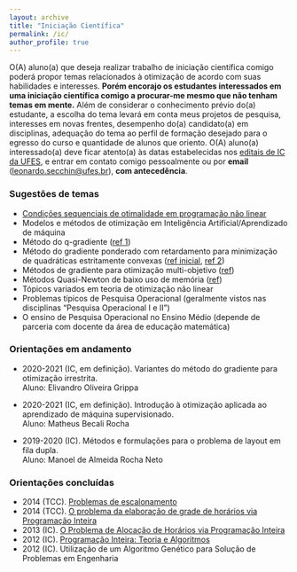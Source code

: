 ```yaml
---
layout: archive
title: "Iniciação Científica"
permalink: /ic/
author_profile: true
---
```


O(A) aluno(a) que deseja realizar trabalho de iniciação científica comigo poderá propor temas relacionados à otimização de acordo com suas habilidades e interesses. **Porém encorajo os estudantes interessados em uma iniciação científica comigo a procurar-me mesmo que não tenham temas em mente.** Além de considerar o conhecimento prévio do(a) estudante, a escolha do tema levará em conta meus projetos de pesquisa, interesses em novas frentes, desempenho do(a) candidato(a) em disciplinas, adequação do tema ao perfil de formação desejado para o egresso do curso e quantidade de alunos que oriento. O(A) aluno(a) interessado(a) deve ficar atento(a) às datas estabelecidas nos [editais de IC da UFES](http://prppg.ufes.br/ultimos-editais-iniciacao-cientifica), e entrar em contato comigo pessoalmente ou por **email** (leonardo.secchin@ufes.br), **com antecedência**.

### Sugestões de temas

- [Condições sequenciais de otimalidade em programação não linear](https://drive.google.com/open?id=1UOQ_CFm3yPapuoWBxL1sKI6LMZClJUpq)
- Modelos e métodos de otimização em Inteligência Artificial/Aprendizado de máquina
- Método do q-gradiente ([ref 1](http://dx.doi.org/10.1016/j.ejor.2016.01.001))
- Método do gradiente ponderado com retardamento para minimização de quadráticas estritamente convexas ([ref inicial](https://link.springer.com/article/10.1007/s10589-019-00125-6), [ref 2](http://www.optimization-online.org/DB_FILE/2020/03/7655.pdf))
- Métodos de gradiente para otimização multi-objetivo ([ref](http://www.optimization-online.org/DB_FILE/2020/04/7729.pdf))
- Métodos Quasi-Newton de baixo uso de memória ([ref](https://www.tandfonline.com/doi/abs/10.1080/02331934.2020.1712391?journalCode=gopt20))
- Tópicos variados em teoria de otimização não linear
- Problemas típicos de Pesquisa Operacional (geralmente vistos nas disciplinas “Pesquisa Operacional I e II”)
- O ensino de Pesquisa Operacional no Ensino Médio (depende de parceria com docente da área de educação matemática)

### Orientações em andamento

- 2020-2021 (IC, em definição). Variantes do método do gradiente para otimização irrestrita.  
  Aluno: Elivandro Oliveira Grippa
  
- 2020-2021 (IC, em definição). Introdução à otimização aplicada ao aprendizado de máquina supervisionado.  
  Aluno: Matheus Becali Rocha

- 2019-2020 (IC). Métodos e formulações para o problema de layout em fila dupla.  
  Aluno: Manoel de Almeida Rocha Neto

### Orientações concluídas

- 2014 (TCC). [Problemas de escalonamento](https://drive.google.com/open?id=1Ce6xReyjM8JvqyMbGXB_pd7tjFyrb5Np)
- 2014 (TCC). [O problema da elaboração de grade de horários via Programação Inteira](https://drive.google.com/open?id=1gcPusN-R0zjQ_e_J-R8j3z28ui8iBV8C)
- 2013 (IC). [O Problema de Alocação de Horários via Programação Inteira](https://drive.google.com/open?id=12h9bnTpkS2lSmRNNLTlUkTakGrF7g6-i)
- 2012 (IC). [Programação Inteira: Teoria e Algoritmos](https://drive.google.com/open?id=136KkA12IjmcM1oDOAtcIL0SvynE0i2HN)
- 2012 (IC). Utilização de um Algoritmo Genético para Solução de Problemas em Engenharia
